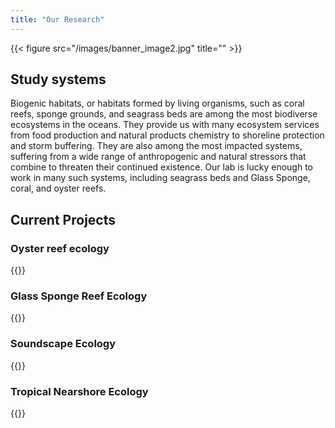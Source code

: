 ```yaml
---
title: "Our Research"
---
```


{{< figure src="/images/banner_image2.jpg" title="" >}} 
  
  
## **Study systems**  

Biogenic habitats, or habitats formed by living organisms, such as coral reefs, sponge grounds, and seagrass beds are among the most biodiverse ecosystems in the oceans. They provide us with many ecosystem services from food production and natural products chemistry to shoreline protection and storm buffering. They are also among the most impacted systems, suffering from a wide range of anthropogenic and natural stressors that combine to threaten their continued existence. Our lab is lucky enough to work in many such systems, including seagrass beds and Glass Sponge, coral, and oyster reefs.

## **Current Projects**  

### Oyster reef ecology  
{{<imagewithtext img="/images/IMG_9281.jpg" width="300" text="The Gulf Coast is shaped by many iconic biogenic habitats, including oyster reefs. Unfortunately, throughout the Gulf of Mexico oyster reefs are declining. These declines are driven by many stressors, such as changes in salinity regimes, increasing temperatures, and direct human impacts such as dredging and construction. While the direct effects of some stressors are well-understood, ecosystems are rarely exposed to a single stressful condition at a time. Additionally, how things like increasing temperatures and decreasing salinities impact marine ecosystems often depends on many other factors, such as how hot it got last year, or how human activities have altered water quality. As we move further into the Anthropocene, and human influence on the environment increases, marine ecosystems are being exposed to suites of environmental conditions that they have never experienced before. As a result, our research on oyster reefs is focused on both identifying the causes and consequences of declines in oyster populations and building a better understanding of when, where, and why environmental conditions interact to impact oyster reefs in unexpected ways.">}}

### Glass Sponge Reef Ecology  

{{<imagewithtextright img="/images/x_100216_201504_ 631.jpg" width="350" text="Because glass sponge reefs are globally rare and easily damaged by human activities (e.g. trawling) there is a strong push to protect these ecosystems. As protection measures are put into place the need to develop effective monitoring programs is increasing. We are using multiple approaches including food webs and community analysis to identify potential indicator species with the goal of developing effective and efficient monitoring methods for these reefs.">}} 


### Soundscape Ecology   

{{<imagewithtext img="/images/b_IMG_3137.jpg" width="250" text="Many benthic marine animals, from fish to crustaceans, make sounds. In biogenic habitats all over the world the intensity and complexity of the sounds emanating from a habitat are being linked to the health of the ecosystem- with healthy, more diverse ecosystems being louder and having more complex soundscapes. I am working with a great team of researchers to describe the soundscapes of several ecosystems, determine if we can use passive acoustic recordings to monitor both ecosystem status and fish populations, and assess the intensity and consequences of anthropogenic noise reaching these systems.">}}

  
  
### Tropical Nearshore Ecology  

{{<imagewithtextright img="/images/Snake_Cay_Seagrass (4).JPG" width="350" text="Seagrass beds are an example of an ecosystem structured by the presence of foundation species. Although seagrasses serve as the primary foundation species in these systems, foundation species rarely occur in isolation. Sponges, a common component of seagrass beds, alter the physical environment in many ways, including provisioning of structured habitat. Despite this there is a paucity of knowledge regarding how they may influence the structure of seagrass ecosystems. We have multiple ongoing projects examining the mechanisms underlying how sponges and seagrass influence the structure and function of nearshore systems in the face of multiple stressors.">}}  

